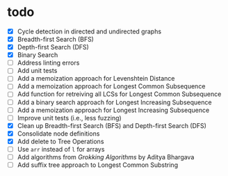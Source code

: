 # todo

- [x] Cycle detection in directed and undirected graphs
- [x] Breadth-first Search (BFS)
- [x] Depth-first Search (DFS)
- [x] Binary Search
- [ ] Address linting errors
- [ ] Add unit tests
- [ ] Add a memoization approach for Levenshtein Distance
- [ ] Add a memoization approach for Longest Common Subsequence
- [ ] Add function for retreiving all LCSs for Longest Common Subsequence
- [ ] Add a binary search approach for Longest Increasing Subsequence
- [ ] Add a memoization approach for Longest Increasing Subsequence
- [ ] Improve unit tests (i.e., less fuzzing)
- [x] Clean up Breadth-first Search (BFS) and Depth-first Search (DFS)
- [x] Consolidate node definitions
- [x] Add delete to Tree Operations
- [ ] Use `arr` instead of `l` for arrays
- [ ] Add algorithms from *Grokking Algorithms* by Aditya Bhargava
- [ ] Add suffix tree approach to Longest Common Substring
